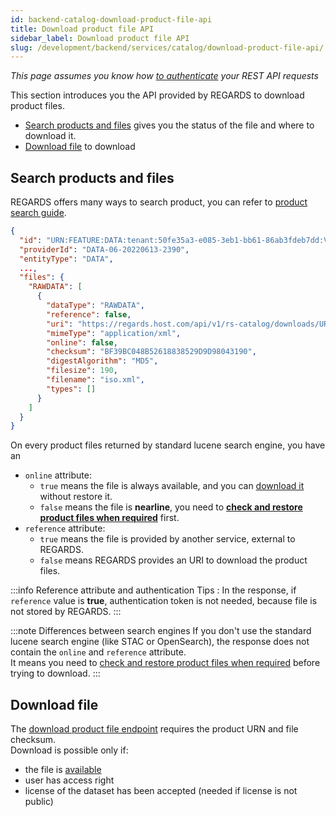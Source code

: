 ```yaml
---
id: backend-catalog-download-product-file-api
title: Download product file API
sidebar_label: Download product file API
slug: /development/backend/services/catalog/download-product-file-api/
---
```

_This page assumes you know how [to authenticate](../../authentication/api-guides/get-token-curl.md) your REST API
requests_

This section introduces you the API provided by REGARDS to download product files.

- [Search products and files](#search-products-and-files) gives you the status of the file and where to download it.
- [Download file](#download-file) to download

## Search products and files

REGARDS offers many ways to search product, you can refer to [product search guide](search-api.md).

```json title="A nearline product file - standard lucene search engine"
{
  "id": "URN:FEATURE:DATA:tenant:50fe35a3-e085-3eb1-bb61-86ab3fdeb7dd:V3",
  "providerId": "DATA-06-20220613-2390",
  "entityType": "DATA",
  ...,
  "files": {
    "RAWDATA": [
      {
        "dataType": "RAWDATA",
        "reference": false,
        "uri": "https://regards.host.com/api/v1/rs-catalog/downloads/URN:FEATURE:DATA:tenant:50fe35a3-e085-3eb1-bb61-86ab3fdeb7dd:V3/files/BF39BC048B52618838529D9D98043190",
        "mimeType": "application/xml",
        "online": false,
        "checksum": "BF39BC048B52618838529D9D98043190",
        "digestAlgorithm": "MD5",
        "filesize": 190,
        "filename": "iso.xml",
        "types": []
      }
    ]
  }
}
```

On every product files returned by standard lucene search engine, you have an

* `online` attribute:
    * `true` means the file is always available, and you can [download it](#download-file) without restore it.
    * `false` means the file is **nearline**, you need
      to **[check and restore product files when required](./product-file-restoration-api.mdx)** first.
* `reference` attribute:
    * `true` means the file is provided by another service, external to REGARDS.
    * `false` means REGARDS provides an URI to download the product files.

:::info Reference attribute and authentication
Tips : In the response, if `reference` value is **true**, authentication token is not needed, because file is not
stored by REGARDS.
:::

:::note Differences between search engines
If you don't use the standard lucene search engine (like STAC or OpenSearch), the response does not contain the `online`
and `reference` attribute.  
It means you need to [check and restore product files when required](./product-file-restoration-api.mdx) before trying
to download.
:::

## Download file

The [download product file endpoint](../catalog-api-swagger.mdx#tag/catalog-download-controller/operation/downloadFile)
requires the product URN and file checksum.  
Download is possible only if:

* the file is [available](./product-file-restoration-api.mdx#check-product-availability-endpoint)
* user has access right
* license of the dataset has been accepted (needed if license is not public)


